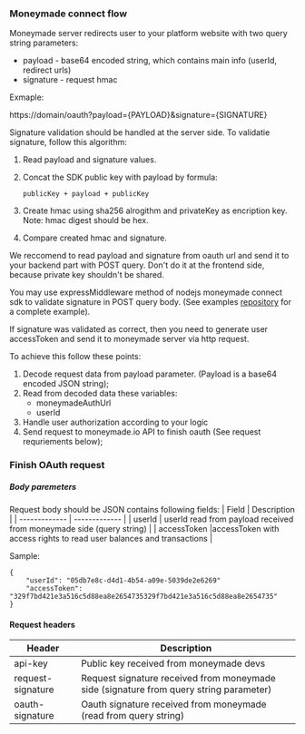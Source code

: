 ### Moneymade connect flow

Moneymade server redirects user to your platform website with two query string parameters:

- payload - base64 encoded string, which contains main info (userId, redirect urls) 
- signature - request hmac

Exmaple: 

https://domain/oauth?payload={PAYLOAD}&signature={SIGNATURE}

Signature validation should be handled at the server side.
To validatie signature, follow this algorithm:

1. Read payload and signature values.
2. Concat the SDK public key with payload by formula:

    `publicKey + payload + publicKey`

3. Create hmac using sha256 alrogithm and privateKey as encription key.
Note: hmac digest should be hex.

4. Compare created hmac and signature. 

We reccomend to read payload and signature from oauth url and send it to your backend part with POST query.
Don't do it at the frontend side, because private key shouldn't be shared. 

You may use expressMiddleware method of nodejs moneymade connect sdk to validate signature in POST query body.
(See examples [repository](https://github.com/moneymadeio/moneymade-connect-nodejs-demo) for a complete example).

If signature was validated as correct, then you need to generate user accessToken and send it to moneymade server via http request.

To achieve this follow these points:

1. Decode request data from payload parameter. (Payload is a base64 encoded JSON string);
2. Read from decoded data these variables:
    - moneymadeAuthUrl
    - userId
3. Handle user authorization according to your logic
4. Send request to moneymade.io API to finish oauth (See request requriements below);


### Finish OAuth request
##### Body paremeters
Request body should be JSON contains following fields:
| Field  | Description |
| ------------- | ------------- |
| userId  | userId read from payload received from moneymade side (query string) |
| accessToken  |accessToken with access rights to read user balances and transactions |

Sample:
   
    {
        "userId": "05db7e8c-d4d1-4b54-a09e-5039de2e6269"
        "accessToken": "329f7bd421e3a516c5d88ea8e2654735329f7bd421e3a516c5d88ea8e2654735"
    }
#### Request headers
| Header  | Description |
| ------------- | ------------- |
| api-key | Public key received from moneymade devs |
| request-signature  | Request signature received from moneymade side (signature from query string parameter) |
|oauth-signature|Oauth signature received from moneymade (read from query string)|




